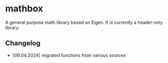 # mathbox

A general purpose math library based on Eigen. It is currently a header-only library.

## Changelog

* [09.04.2024] migrated functions from various sources
